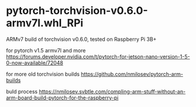 # pytorch-torchvision-v0.6.0-armv7l.whl_RPi
ARMv7 build of torchvision v0.6.0, tested on Raspberry Pi 3B+

for pytorch v1.5 armv7l and more
https://forums.developer.nvidia.com/t/pytorch-for-jetson-nano-version-1-5-0-now-available/72048

for more old torchvision builds
https://github.com/nmilosev/pytorch-arm-builds

buld process
https://nmilosev.svbtle.com/compling-arm-stuff-without-an-arm-board-build-pytorch-for-the-raspberry-pi

